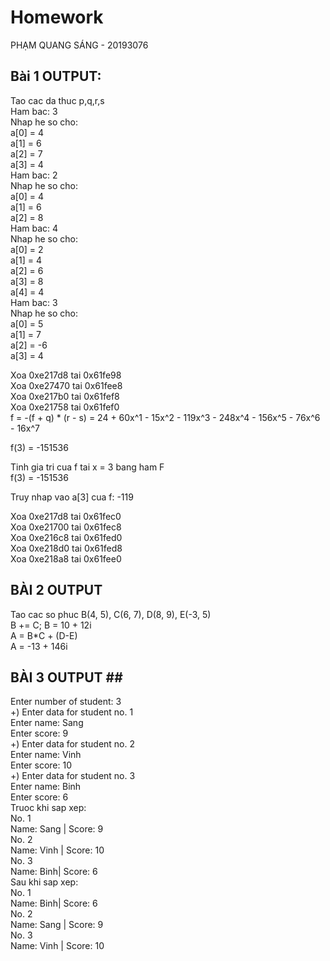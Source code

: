 # Homework
PHẠM QUANG SÁNG - 20193076
## Bài 1 OUTPUT: ## 
Tao cac da thuc p,q,r,s<br/>
Ham bac: 3<br/>
Nhap he so cho:<br/>
a[0] = 4<br/>
a[1] = 6<br/>
a[2] = 7<br/>
a[3] = 4<br/>
Ham bac: 2<br/>
Nhap he so cho:<br/> 
a[0] = 4<br/>
a[1] = 6<br/>
a[2] = 8<br/>
Ham bac: 4<br/>
Nhap he so cho:<br/> 
a[0] = 2<br/>
a[1] = 4<br/>
a[2] = 6<br/>
a[3] = 8<br/>
a[4] = 4<br/>
Ham bac: 3<br/>
Nhap he so cho:<br/> 
a[0] = 5<br/>
a[1] = 7<br/>
a[2] = -6<br/>
a[3] = 4<br/>

Xoa 0xe217d8 tai 0x61fe98<br/>
Xoa 0xe27470 tai 0x61fee8<br/>
Xoa 0xe217b0 tai 0x61fef8<br/>
Xoa 0xe21758 tai 0x61fef0<br/>
f = -(f + q) * (r - s) = 24 + 60x^1 - 15x^2 - 119x^3 - 248x^4 - 156x^5 - 76x^6 - 16x^7<br/>

f(3) = -151536<br/>

Tinh gia tri cua f tai x = 3 bang ham F<br/>
f(3) = -151536<br/>

Truy nhap vao a[3] cua f: -119<br/>

Xoa 0xe217d8 tai 0x61fec0<br/>
Xoa 0xe21700 tai 0x61fec8<br/>
Xoa 0xe216c8 tai 0x61fed0<br/>
Xoa 0xe218d0 tai 0x61fed8<br/>
Xoa 0xe218a8 tai 0x61fee0<br/>

## BÀI 2 OUTPUT ##
Tao cac so phuc B(4, 5), C(6, 7), D(8, 9), E(-3, 5)<br/>
B += C; B = 10 + 12i<br/>
A =  B*C + (D-E)<br/>
A = -13 + 146i<br/>

## BÀI 3 OUTPUT ##<br/>
Enter number of student: 3<br/>
+) Enter data for student no. 1<br/>
Enter name: Sang <br/>
Enter score: 9<br/>
+) Enter data for student no. 2<br/>
Enter name: Vinh <br/>
Enter score: 10<br/>
+) Enter data for student no. 3<br/>
Enter name: Binh<br/>
Enter score: 6<br/>
Truoc khi sap xep:<br/>
No. 1<br/>
Name: Sang | Score: 9<br/>
No. 2<br/>
Name: Vinh | Score: 10<br/>
No. 3<br/>
Name: Binh| Score: 6<br/>
Sau khi sap xep:<br/>
No. 1<br/>
Name: Binh| Score: 6<br/>
No. 2<br/>
Name: Sang | Score: 9<br/>
No. 3<br/>
Name: Vinh | Score: 10<br/>
